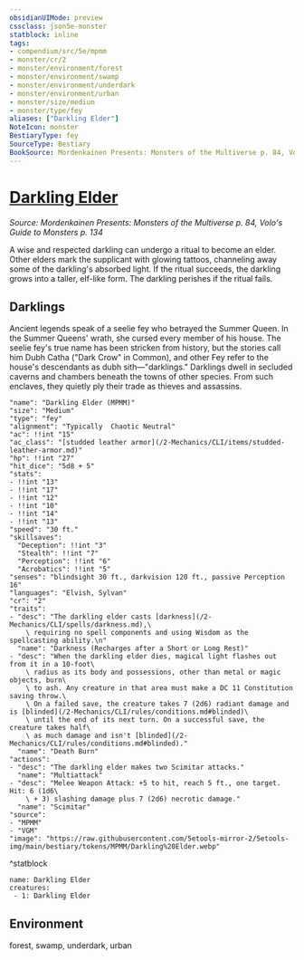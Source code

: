 ```yaml
---
obsidianUIMode: preview
cssclass: json5e-monster
statblock: inline
tags:
- compendium/src/5e/mpmm
- monster/cr/2
- monster/environment/forest
- monster/environment/swamp
- monster/environment/underdark
- monster/environment/urban
- monster/size/medium
- monster/type/fey
aliases: ["Darkling Elder"]
NoteIcon: monster
BestiaryType: fey
SourceType: Bestiary
BookSource: Mordenkainen Presents: Monsters of the Multiverse p. 84, Volo's Guide to Monsters p. 134
---
```

# [Darkling Elder](2-Mechanics\CLI\bestiary\fey/darkling-elder-mpmm.md)
*Source: Mordenkainen Presents: Monsters of the Multiverse p. 84, Volo's Guide to Monsters p. 134*  

A wise and respected darkling can undergo a ritual to become an elder. Other elders mark the supplicant with glowing tattoos, channeling away some of the darkling's absorbed light. If the ritual succeeds, the darkling grows into a taller, elf-like form. The darkling perishes if the ritual fails.

## Darklings

Ancient legends speak of a seelie fey who betrayed the Summer Queen. In the Summer Queens' wrath, she cursed every member of his house. The seelie fey's true name has been stricken from history, but the stories call him Dubh Catha ("Dark Crow" in Common), and other Fey refer to the house's descendants as dubh sith—"darklings." Darklings dwell in secluded caverns and chambers beneath the towns of other species. From such enclaves, they quietly ply their trade as thieves and assassins.

```statblock
"name": "Darkling Elder (MPMM)"
"size": "Medium"
"type": "fey"
"alignment": "Typically  Chaotic Neutral"
"ac": !!int "15"
"ac_class": "[studded leather armor](/2-Mechanics/CLI/items/studded-leather-armor.md)"
"hp": !!int "27"
"hit_dice": "5d8 + 5"
"stats":
- !!int "13"
- !!int "17"
- !!int "12"
- !!int "10"
- !!int "14"
- !!int "13"
"speed": "30 ft."
"skillsaves":
  "Deception": !!int "3"
  "Stealth": !!int "7"
  "Perception": !!int "6"
  "Acrobatics": !!int "5"
"senses": "blindsight 30 ft., darkvision 120 ft., passive Perception 16"
"languages": "Elvish, Sylvan"
"cr": "2"
"traits":
- "desc": "The darkling elder casts [darkness](/2-Mechanics/CLI/spells/darkness.md),\
    \ requiring no spell components and using Wisdom as the spellcasting ability.\n"
  "name": "Darkness (Recharges after a Short or Long Rest)"
- "desc": "When the darkling elder dies, magical light flashes out from it in a 10-foot\
    \ radius as its body and possessions, other than metal or magic objects, burn\
    \ to ash. Any creature in that area must make a DC 11 Constitution saving throw.\
    \ On a failed save, the creature takes 7 (2d6) radiant damage and is [blinded](/2-Mechanics/CLI/rules/conditions.md#blinded)\
    \ until the end of its next turn. On a successful save, the creature takes half\
    \ as much damage and isn't [blinded](/2-Mechanics/CLI/rules/conditions.md#blinded)."
  "name": "Death Burn"
"actions":
- "desc": "The darkling elder makes two Scimitar attacks."
  "name": "Multiattack"
- "desc": "Melee Weapon Attack: +5 to hit, reach 5 ft., one target. Hit: 6 (1d6\
    \ + 3) slashing damage plus 7 (2d6) necrotic damage."
  "name": "Scimitar"
"source":
- "MPMM"
- "VGM"
"image": "https://raw.githubusercontent.com/5etools-mirror-2/5etools-img/main/bestiary/tokens/MPMM/Darkling%20Elder.webp"
```
^statblock

```encounter-table
name: Darkling Elder
creatures:
 - 1: Darkling Elder
```

## Environment

forest, swamp, underdark, urban